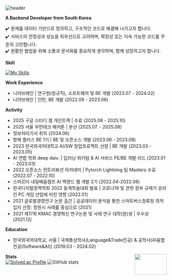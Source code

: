 ![header](https://capsule-render.vercel.app/api?type=rounded&height=200&color=gradient&text=Welcome🤗&textBg=false&fontSize=70&section=header&reversal=false
)

**A Backend Developer from South Korea**  

<!-- [![Tistory's Badge](https://github-readme-tistory-card.vercel.app/api/badge?name=wonHA&theme=dark)](https://github.com/loosie/github-readme-tistory-card) -->


✔️ 문제를 데이터 기반으로 정의하고, 구조적인 코드로 해결해 나가고자 합니다.  
✔️ 서비스의 안정성과 성능을 최우선으로 고려하며, 확장성 있는 지속 가능한 코드를 꾸준히 고민합니다.   
✔️ 원활한 협업을 위해 소통과 문서화를 중요하게 생각하며, 함께 성장하고자 합니다.  


**Skill**  

<!-- [![My Skills](https://skillicons.dev/icons?i=java,spring,py,django,flask,fastapi,mysql,redis,aws,nginx,docker,kubernetes,kafka,githubactions,jenkins,grafana,prometheus,github&theme=light)](https://skillicons.dev) -->
[![My Skills](https://skillicons.dev/icons?i=java,spring,py,django,flask,fastapi,mysql,aws,docker,githubactions,github,notion&theme=light)](https://skillicons.dev)


**Work Experience**  
- 니어브레인 | 연구원(정규직), 소프트웨어 및 BE 개발 (2023.07 - 2024.02)
- 니어브레인 | 인턴, BE 개발 (2022.09 - 2023.06)

**Activity**
<!-- - AWS Certification 취득 (2025.08) -->
<!-- - PCCP Certification Lv3. 취득 (2025.09)  -->
- 2025 구글 스터디 잼 개인트랙 | 수료 (2025.08 - 2025.10)
- 2025 서울 우먼테크 해커톤 | 본선 (2025.07. - 2025.08)
- 정보처리기사 취득 (2024.06)
- 항해 플러스 BE 1기 | BE 및 오픈소스 개발 (2023.06 - 2023.08)
- 2023 한국외국어대학교 AI/SW 창업프로젝트 선정 | BE 개발 (2023.03 - 2023.05)
- AI 연합 학회 deep daiv. | 딥러닝 위키팀 & AI 서비스 FE/BE 개발 리드 (2023.01 - 2023.03)
- 2022 오픈소스 컨트리뷰션 아카데미 | Pytorch Lightning 팀 Masters 수료 (2022.07 - 2022.10)
- 스파르타 내일배움캠프 AI 백엔드 웹 개발 2기 (2022.04-2022.08)
- 한국디지털정책학회 2022 동계학술대회 발표 | 코로나19 및 관련 정부 규제가 온라인 PC 게임 산업에 미친 영향 (2022.01)
- 2021 글로벌경영연구 논문 출간 | 공공데이터 분석을 통한 스마트버스정류장 최적입지 선정: 창원시 사례를 중심으로 (2021)
- 2021 제17회 KMAC 경영혁신 연구논문 및 사례 연구 대학(원)생 | 우수상 (2021.12)

**Education**  
- 한국외국어대학교, 서울 | 국제통상학사(Language&Trade전공) & 공학사(AI융합전공(Software&AI)) (2019.03 - 2024.02)

<!-- **Open Source**  -->

<!-- **Blog Posts**  -->


**Stats**  <a href="https://github.com/devxb/gitanimals" style="float: right;"><img src="https://render.gitanimals.org/lines/wonbbnote?pet-id=728906119543292389" width="100" height="65"/></a>    
[![Solved.ac Profile](http://mazassumnida.wtf/api/v2/generate_badge?boj=wobb3313)](https://solved.ac/wobb3313/)
![GitHub stats](https://github-readme-stats.vercel.app/api?username=wonbbnote&show_icons=true&hide_border=true&theme=transparent)

<!-- ![](https://leetcard.jacoblin.cool/wonbb3313?width=500&height=178&ext=null) -->
<!-- ![mazandi profile](http://mazandi.herokuapp.com/api?handle=wobb3313&theme=warm) -->

<!-- [![Ashutosh's github activity graph](https://github-readme-activity-graph.vercel.app/graph?username=wonbbnote&theme=minimal)](https://github.com/wonbbnote/github-readme-activity-graph) -->
